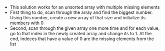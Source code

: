 * This solution works for an unsorted array with multiple missing elements
* First thing to do, scan through the array and find the biggest number. Using this number, create a new array of that size and initialize its members with 0
* Second, scan through the given array one more time and for each value, go to that index in the newly created array and change its to 1. At the end, indeces that have a value of 0 are the missing elements from the list
